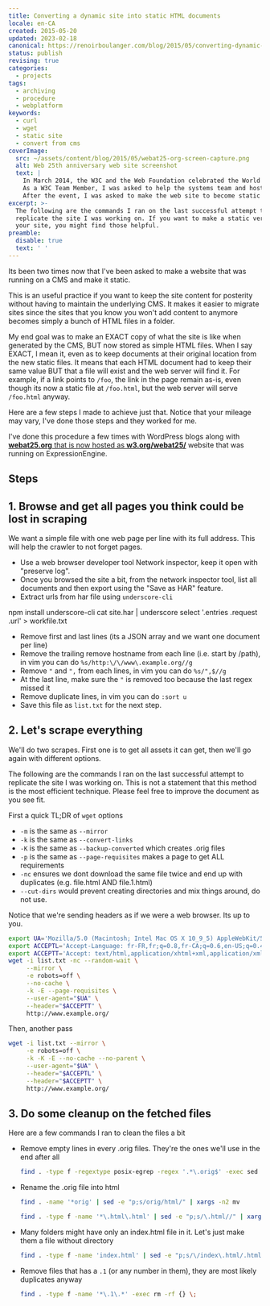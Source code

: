 ```yaml
---
title: Converting a dynamic site into static HTML documents
locale: en-CA
created: 2015-05-20
updated: 2023-02-18
canonical: https://renoirboulanger.com/blog/2015/05/converting-dynamic-site-static-copy/
status: publish
revising: true
categories:
  - projects
tags:
  - archiving
  - procedure
  - webplatform
keywords:
  - curl
  - wget
  - static site
  - convert from cms
coverImage:
  src: ~/assets/content/blog/2015/05/webat25-org-screen-capture.png
  alt: Web 25th anniversary web site screenshot
  text: |
    In March 2014, the W3C and the Web Foundation celebrated the World Wide Web 24th anniversary.
    As a W3C Team Member, I was asked to help the systems team and host the event’s web site.
    After the event, I was asked to make the web site to become static HTML documents so the systems team wouldn’t have to maintain the CMS it was using.
excerpt: >-
  The following are the commands I ran on the last successful attempt to
  replicate the site I was working on. If you want to make a static version of
  your site, you might find those helpful.
preamble:
  disable: true
  text: ' '
---
```


Its been two times now that I've been asked to make a website that was running
on a CMS and make it static.

This is an useful practice if you want to keep the site content for posterity
without having to maintain the underlying CMS. It makes it easier to migrate
sites since the sites that you know you won't add content to anymore becomes
simply a bunch of HTML files in a folder.

My end goal was to make an EXACT copy of what the site is like when generated by
the CMS, BUT now stored as simple HTML files. When I say EXACT, I mean it, even
as to keep documents at their original location from the new static files. It
means that each HTML document had to keep their same value BUT that a file will
exist and the web server will find it. For example, if a link points to `/foo`,
the link in the page remain as-is, even though its now a static file at
`/foo.html`, but the web server will serve `/foo.html` anyway.

Here are a few steps I made to achieve just that. Notice that your mileage may
vary, I've done those steps and they worked for me.

I've done this procedure a few times with WordPress blogs along with
[**webat25.org** that is now hosted as **w3.org/webat25/**][0] website that was
running on ExpressionEngine.

## Steps

## 1\. Browse and get all pages you think could be lost in scraping

We want a simple file with one web page per line with its full address. This
will help the crawler to not forget pages.

- Use a web browser developer tool Network inspector, keep it open with
  "preserve log".
- Once you browsed the site a bit, from the network inspector tool, list all
  documents and then export using the "Save as HAR" feature.
- Extract urls from har file using `underscore-cli`

npm install underscore-cli cat site.har | underscore select '.entries .request
.url' \> workfile.txt

- Remove first and last lines (its a JSON array and we want one document per
  line)
- Remove the trailing remove hostname from each line (i.e. start by /path), in
  vim you can do `%s/http:\/\/www\.example.org//g`
- Remove `"` and `",` from each lines, in vim you can do `%s/",$//g`
- At the last line, make sure the `"` is removed too because the last regex
  missed it
- Remove duplicate lines, in vim you can do `:sort u`
- Save this file as `list.txt` for the next step.

## 2\. Let's scrape everything

We'll do two scrapes. First one is to get all assets it can get, then we'll go
again with different options.

The following are the commands I ran on the last successful attempt to replicate
the site I was working on. This is not a statement that this method is the most
efficient technique. Please feel free to improve the document as you see fit.

First a quick TL;DR of `wget` options

- `-m` is the same as `--mirror`
- `-k` is the same as `--convert-links`
- `-K` is the same as `--backup-converted` which creates .orig files
- `-p` is the same as `--page-requisites` makes a page to get ALL requirements
- `-nc` ensures we dont download the same file twice and end up with duplicates
  (e.g. file.html AND file.1.html)
- `--cut-dirs` would prevent creating directories and mix things around, do not
  use.

Notice that we're sending headers as if we were a web browser. Its up to you.

```bash
export UA='Mozilla/5.0 (Macintosh; Intel Mac OS X 10_9_5) AppleWebKit/537.36 (KHTML, like Gecko) Chrome/40.0.2214.94 Safari/537.36'
export ACCEPTL='Accept-Language: fr-FR,fr;q=0.8,fr-CA;q=0.6,en-US;q=0.4,en;q=0.2'
export ACCEPTT='Accept: text/html,application/xhtml+xml,application/xml;q=0.9,image/webp,*/*;q=0.8'
wget -i list.txt -nc --random-wait \
     --mirror \
     -e robots=off \
     --no-cache \
     -k -E --page-requisites \
     --user-agent="$UA" \
     --header="$ACCEPTT" \
     http://www.example.org/
```

Then, another pass

```bash
wget -i list.txt --mirror \
     -e robots=off \
     -k -K -E --no-cache --no-parent \
     --user-agent="$UA" \
     --header="$ACCEPTL" \
     --header="$ACCEPTT" \
     http://www.example.org/
```

## 3\. Do some cleanup on the fetched files

Here are a few commands I ran to clean the files a bit

- Remove empty lines in every .orig files. They're the ones we'll use in the end
  after all

  ```bash
  find . -type f -regextype posix-egrep -regex '.*\.orig$' -exec sed -i 's/\r//' {} \;
  ```

- Rename the .orig file into html

  ```bash
  find . -name '*orig' | sed -e "p;s/orig/html/" | xargs -n2 mv

  find . -type f -name '*\.html\.html' | sed -e "p;s/\.html//" | xargs -n2 mv
  ```

- Many folders might have only an index.html file in it. Let's just make them a
  file without directory

  ```bash
  find . -type f -name 'index.html' | sed -e "p;s/\/index\.html/.html/" | xargs -n2 mv
  ```

- Remove files that has a `.1` (or any number in them), they are most likely
  duplicates anyway

  ```bash
  find . -type f -name '*\.1\.*' -exec rm -rf {} \;
  ```

[0]: https://www.w3.org/webat25/
